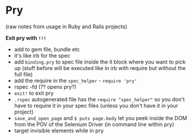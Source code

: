 # Pry

(raw notes from usage in Ruby and Rails projects)

**Exit pry with `!!!`**

* add to gem file, bundle etc
* it's like irb for the spec
* add `binding.pry` to spec file inside the it block where you want to pick up (stuff before will be executed like in irb with require but without the full file)
* add the require in the `spec_helper` - `require 'pry'`
* rspec -fd (?? opens pry?)
* `exit!` to exit pry
* `.rspec` autogenerated file has the `require "spec_helper"` so you don't have to require it in your spec files (unless you don't have it in your project)
* `save_and_open_page` and `$ puts page.body` let you peek inside the DOM from the POV of the Selenium Driver (in command line within pry)
* target invisible elements while in pry
